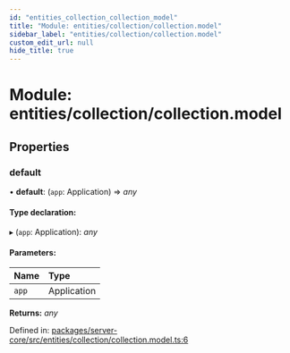 ```yaml
---
id: "entities_collection_collection_model"
title: "Module: entities/collection/collection.model"
sidebar_label: "entities/collection/collection.model"
custom_edit_url: null
hide_title: true
---
```


# Module: entities/collection/collection.model

## Properties

### default

• **default**: (`app`: Application) => *any*

#### Type declaration:

▸ (`app`: Application): *any*

#### Parameters:

Name | Type |
:------ | :------ |
`app` | Application |

**Returns:** *any*

Defined in: [packages/server-core/src/entities/collection/collection.model.ts:6](https://github.com/xr3ngine/xr3ngine/blob/673ad6a5f/packages/server-core/src/entities/collection/collection.model.ts#L6)

